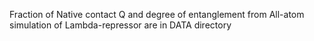 Fraction of Native contact Q and degree of entanglement from All-atom simulation of Lambda-repressor are in DATA directory
